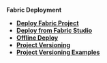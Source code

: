 <strong>Fabric Deployment<strong>

<ul>
	<li><a href="/articles/16_deploy_fabric/01_deploy_Fabric_project.md">Deploy Fabric Project</a></li>
	<li><a href="/articles/16_deploy_fabric/02_deploy_from_Fabric_Studio.md">Deploy from Fabric Studio</a></li>
	<studio>
        <li><a href="/articles/16_deploy_fabric/03_offline_deploy.md">Offline Deploy</a></li>
    </studio>
	<li><a href="/articles/16_deploy_fabric/04_project_versioning.md">Project Versioning</a></li>    
   	<li><a href="/articles/16_deploy_fabric/05_project_versioning_examples.md">Project Versioning Examples</a></li>    
</ul>

